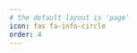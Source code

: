 ```yaml
---
# the default layout is 'page'
icon: fas fa-info-circle
order: 4
---
```


<!-- wwwwwww -->
<!-- <div style="display: flex; gap: 80px;">
    <div>
        <img src="/assets/img/portfolio/profile.jpg" style="width:200px; height:auto;">
    </div>
    <div>
        <h1> 신우빈 </h1>
        창신고등학교 졸업(2016.03 ~ 2019.02)
        <br>
        울산대학교 IT융합학부 재학(2019.03 ~ 2025.08) (4.35/4.5)
        <br>
        울산대학교 IT융합학부 학술 동아리 <a target="_blank" href="https://uou-unknown.com">UNKNOWN</a> (2022 ~ 2025)
        <br><br>
        차세대 보안리더 양성 프로그램 <b>Best of the Best 13th</b> 취약점분석 트랙 <b>TOP 10</b>
        <br><br>
        관심 분야 :
        <br>
        <b>Pwnable, Reversing, Windows OS Vulnerability Analysis</b>
    </div>
</div>

### ⚡ SKILLS
---
- Programming
    - C, C++, Python, Java
- Vulnerability Research
    - **Pwnable, Reversing, Web Hacking**
    - Debugger: `gdb(pwndbg)`, `WinDbg`
    - Disassembler: `IDA`, `Ghidra`
    - Fuzzer: `afl++`, `WinAFL`, `WTF(What The Fuzz)`, `kAFL`

### 🔧 Projects
---

<table frame=void class="project-table">
    <tr>
        <td>
            <li>COM/RPC 기반 Windows 서비스 취약점 분석</li>
        </td>
        <td>
            <button class="openPopupBtn" data-title="COM/RPC 기반 Windows 서비스 취약점 분석" data-content-id="securityProject1">🔎 자세히 보기</button>
        </td>
    </tr>
    <tr>
        <td style="font-size: 16px; border-left: none; border-top: none; border-bottom: none; border-right: none;">
            <li>공개된 1-day 취약점 상세 분석</li>
        </td>
        <td>
            <button class="openPopupBtn" data-title="공개된 1-day 취약점 상세 분석" data-content-id="securityProject2">🔎 자세히 보기</button>
        </td>
    </tr>
    <tr>
        <td style="font-size: 16px; border-left: none; border-top: none; border-bottom: none; border-right: none;">
            <li>울산대학교 웹 취약점 분석</li>
        </td>
        <td>
            <button class="openPopupBtn" data-title="울산대학교 웹 취약점 분석" data-content-id="securityProject3">🔎 자세히 보기</button>
        </td>
    </tr>
    <tr>
        <td style="font-size: 16px; border-left: none; border-top: none; border-bottom: none; border-right: none;">
            <li>바이너리 분석기 개발</li>
        </td>
        <td>
            <button class="openPopupBtn" data-title="바이너리 분석기 개발" data-content-id="securityProject4">🔎 자세히 보기</button>
        </td>
    </tr>
    <tr><td></td><td></td></tr>
    <tr>
        <td style="font-size: 16px; border-left: none; border-top: none; border-bottom: none; border-right: none;">
            <li>무선 센서 네트워크 시각화 프로그램 개발</li>
        </td>
        <td>
            <button class="openPopupBtn" data-title="무선 센서 네트워크 시각화 프로그램 개발" data-content-id="developProject1">🔎 자세히 보기</button>
        </td>
    </tr>
    <tr>
        <td style="font-size: 16px; border-left: none; border-top: none; border-bottom: none; border-right: none;">
            <li>JAVA 윈도우 프로그램 개발</li>
        </td>
        <td>
            <button class="openPopupBtn" data-title="JAVA 윈도우 프로그램 개발" data-content-id="developProject2">🔎 자세히 보기</button>
        </td>
    </tr>
    <tr>
        <td style="font-size: 16px; border-left: none; border-top: none; border-bottom: none; border-right: none;">
            <li>OpenCV 활용 프로그램 개발</li>
        </td>
        <td>
            <button class="openPopupBtn" data-title="OpenCV 활용 프로그램 개발" data-content-id="developProject3">🔎 자세히 보기</button>
        </td>
    </tr>
    <tr>
        <td style="font-size: 16px; border-left: none; border-top: none; border-bottom: none; border-right: none;">
            <li>TCP 서버/클라이언트 채팅 프로그램 개발</li>
        </td>
        <td>
            <button class="openPopupBtn" data-title="TCP 서버/클라이언트 채팅 프로그램 개발" data-content-id="developProject4">🔎 자세히 보기</button>
        </td>
    </tr>
</table>
<div id="popupOverlay" class="popupOverlay">
    <div class="popupContent">
        <span class="closePopupBtn">&times;</span>
        <h3 id="popupTitle">팝업 타이틀</h3>
        <p id="popupText">팝업 내용을 작성합니다.</p>
    </div>
</div>

### 📜 Vulnerability List
---

- <a target="_blank" href="https://msrc.microsoft.com/update-guide/vulnerability/CVE-2025-21374">CVE-2025-21374</a>: **Windows CSC Service Information Disclosure Vulnerability**

### 🏆 Prize
---
- 2025 차세대 보안리더 양성 프로그램 Best of the Best 13기 **<u>TOP 10</u>** - 과학기술정보통신부, 한국정보기술연구원(KITRI)
- 2024 울산 모의해킹 대회 **<u>장려상</u>** - 울산정보산업진흥원, 울산정보보호지원센터
- 2024 졸업작품 경진대회 **<u>우수상</u>** - 울산대학교 IT융합학부 (무선 네트워크 시각화 및 프로토콜 추가 구현)
- 2024 차세대 보안리더 양성 프로그램 화이트햇 스쿨 1기 **<u>TOP 20</u>** - 과학기술정보통신부, 한국정보기술연구원(KITRI)
- 2022~2023 울산대학교 **<u>학업성적우수상</u>** - 2023-2학기, 2023-1학기, 2022-2학기 (학점 4.5/4.5)
- 2022~2023 IT융합학부 프로그래밍 경진대회 **<u>수상</u>** - 2023-2학기(2등), 2023-1학기(3등), 2022-2학기(1등), 2022-1학기(1등)
- 2022 파이썬 자기주도학습 경진대회 **<u>장려상</u>** - 울산대학교 메이커스페이스

### 🪪 Licenses
---

- 2024 **정보처리기사** - 한국산업인력공단
    - 필기 합격 : 2024-03-13
    - 실기 합격 : 2024-06-18 -->

<!-------------------------------- COM/RPC 기반 Windows 서비스 취약점 분석 -------------------------------------------->
<!-- <div id="securityProject1" style="display:none;">
    <div style="text-align:center">
        <img class="popupImage" src="/assets/img/portfolio/security-project1.png">
    </div>
    <br>
    <table class="project-info">
        <tr>
            <th>주제</th>
            <th>개인/팀</th>
            <th>진행 기간</th>
            <th>기여도</th>
        </tr>
        <tr>
            <td>COM/RPC 기반 Windows 서비스 취약점 분석</td>
            <td>팀 프로젝트(6인)</td>
            <td>2024.09 ~ 2024.12</td>
            <td>33%</td>
        </tr>
    </table>
    <br>
    <div class="project-text">
        <h2>진행 목적</h2>
        <ul>
            <li>Windows에는 다양한 서비스가 높은 권한에서 동작하고 있으며, COM/RPC를 통해 낮은 권한에서 접근할 수 있도록 노출하고 있다.</li>
            <li>공격자는 COM/RPC를 통해 Windows 서비스에 악성 Payload를 전달함으로써, 임의 코드 실행 혹은 권한 상승을 노릴 수 있다.</li>
            <li>실제로 매달 Windows 취약점 중 15% 이상이 Windows 서비스에서 발생하고 있다.</li>
            <li>본 프로젝트는 Windows 서비스의 취약점을 탐지 및 제보하여 Windows 보안성 향상을 목표로 한다.</li>
        </ul>
        <h2>진행 내용</h2>
        <ul>
            <li> Windows 서비스에서 발생했던 1-day Case Study </li>
            <li> 서비스 분석 도구 개선 및 기능 추가 </li>
            <ul>
                <li> COM 분석 도구 - OleView.NET </li>
                <li> RPC 분석 도구 - RpcView </li>
            </ul>
            <li>새로운 도구 개발</li>
            <ul>
                <li> RPC 전용 Dumb Fuzzer - RpcFuzz </li>
                <li> 함수 접근성 파악 도구 - Callable Checker </li>
            </ul>
            <li> 취약점 탐지 </li>
            <ul>
                <li>서비스 정적 분석 및 동적 분석</li>
                <li>서비스 Fuzzing</li>
                <ul>
                    <li>WinAFL</li>
                    <li>What The Fuzz</li>
                    <li>kAFL</li>
                </ul>
            </ul>
        </ul>
        <h2>기여 내용</h2>
        <ul>
            <li>COM 분석 도구 - <a target="_blank" href="https://github.com/BoB13-MSRC-GS/oleviewdotnet">OleView.NET</a> 개선 및 기능 추가</li>
            <ul>
                <li>일부 COM Class들에 대해 Interface를 조회할 수 없는 문제를 해결</li>
                <ul>
                    <img src="/assets/img/portfolio/comrpc-1.png" class="project-text-img">
                </ul>
                <li>Microsoft에서 제공하는 심볼(.pdb)을 활용하여, 메소드 이름을 표시하도록 개선</li>
                <ul>
                    <img src="/assets/img/portfolio/comrpc-2.png" class="project-text-img">
                </ul>
                <li>특정 COM Interface로부터 도달할 수 있는 Interface들의 경로를 자동 분석 및 표시하도록 기능 추가</li>
                <ul>
                    <img src="/assets/img/portfolio/comrpc-3.png" class="project-text-img">
                </ul>
            </ul>
            <li>취약점 탐지</li>
            <ul>
                <li>IDA, WinDbg 등 다양한 도구들을 활용한 서비스 정적 분석 및 동적 분석</li>
                <li>kAFL을 이용한 서비스 대상 Fuzzing 및 Harness 작성</li>
                <li><b>총 15건의 취약점 제보 → 1건의 Patch 대기 중, 1건의 CVE 발급</b></li>
                <ul>
                    <li><a target="_blank" href="https://msrc.microsoft.com/update-guide/vulnerability/CVE-2025-21374">CVE-2025-21374</a></li>
                </ul>
            </ul>
        </ul>
        <h2>산출물</h2>
        <b>
        <ul>
            <li>취약점 제보</li>
            <ul>
                <li>38건의 취약점 탐지 및 MSRC 제보</li>
                <li>4건의 Patch 대기 중</li>
                <li>1건의 CVE 발급</li>
                <ul>
                    <li><a target="_blank" href="https://msrc.microsoft.com/update-guide/vulnerability/CVE-2025-21374">CVE-2025-21374</a></li>
                </ul>
            </ul>
            <li>오픈소스 기여</li>
            <ul>
                <li>개선 및 개발한 도구 전체를 Github에 오픈 소스로 공개</li>
                <li><a target="_blank" href="https://github.com/BoB13-MSRC-GS/RpcView">RpcView</a></li>
                <li><a target="_blank" href="https://github.com/BoB13-MSRC-GS/oleviewdotnet">OleView.NET</a></li>
                <li><a target="_blank" href="https://github.com/BoB13-MSRC-GS/RpcFuzz">RpcFuzz</a></li>
                <li><a target="_blank" href="https://github.com/BoB13-MSRC-GS/Callable-Checker">Callable Checker</a></li>
            </ul>
        </ul>
        </b>
    </div>
</div> -->

<!-------------------------------- 공개된 1-day 취약점 상세 분석 -------------------------------------------->
<!-- <div id="securityProject2" style="display:none;">
    <div style="text-align:center">
        <img class="popupImage" src="/assets/img/portfolio/security-project2.png">
    </div>
    <br>
    <table class="project-info">
        <tr>
            <th>주제</th>
            <th>개인/팀</th>
            <th>진행 기간</th>
            <th>기여도</th>
        </tr>
        <tr>
            <td>공개된 1-day 취약점 상세 분석</td>
            <td>팀 프로젝트(6인)</td>
            <td>2023.11 ~ 2024.12</td>
            <td>50%</td>
        </tr>
    </table>
    <br>
    <div class="project-text">
        <h2>진행 목적</h2>
        <ul>
            <li>본 프로젝트는 취약점 분석에 대한 경험을 쌓는 것을 목표로 한다.</li>
            <li>사람들이 널리 사용하는 상용 소프트웨어들에 대한 취약점 정보를 검색하고, 취약점을 재현해본다.</li>
            <li>취약점 재현 결과를 바탕으로 정적 분석 및 동적 분석을 실시하고, 분석 보고서를 작성한다.</li>
        </ul>
        <h2>진행 내용</h2>
        <ul>
            <li>취약점 탐색</li>
            <ul>
                <li>CVE 목록 중 정보가 일부 공개되어 있는 취약점을 각자 5개씩 탐색</li>
                <li>팀원 전원이 취약점 분석 경험이 많이 없으므로, 회의를 통해 재현이 쉬운 2개의 취약점 선택</li>
                <li><a target="_blank" href="https://www.cve.org/CVERecord?id=CVE-2023-38831">CVE-2023-38831(WinRAR)</a>, <a href="https://www.cve.org/CVERecord?id=CVE-2023-40031">CVE-2023-40031(Notepad++)</a> 취약점</li>
            </ul>
            <li>취약점 상세 분석</li>
            <ul>
                <li>공개된 정보를 바탕으로 취약점 상세 분석</li>
                <li>정적 분석 및 동적 분석, Binary Diffing(패치 확인), AddressSanitizer</li>
                <li>분석은 팀원이 각자 진행하되, 주간 회의를 통해 각자의 진행 상황을 공유</li>
            </ul>
            <li>상세 분석 내용 바탕으로 분석 보고서 작성</li>
        </ul>
        <h2>기여 내용</h2>
        <ul>
            <li>PM(Project Manager)으로써 프로젝트 진행 주도</li>
            <li>CVE-2023-38831 분석</li>
            <ul>
                <li>실질적인 취약점 분석 진행 및 방향 제시</li>
                <img src="/assets/img/portfolio/1day-1.png" class="project-text-img">
                <li>IDA와 x64dbg 활용한 정적 분석 및 동적 분석 수행</li>
            </ul>
            <li>CVE-2023-40031 분석</li>
            <ul>
                <li>실질적인 취약점 분석 진행 및 방향 제시</li>
                <img src="/assets/img/portfolio/1day-2.png" class="project-text-img">
                <li>Visual Studio Debugger 활용한 동적 분석 수행</li>
                <li>AddressSanitizer 활용하여 Crash 발생 지점 확인 및 원인 파악</li>
            </ul>
        </ul>
        <h2>산출물</h2>
        <b>
        <ul>
            <li> <a target="_blank" href="/assets/file/portfolio/CVE-2023-38831.pdf">CVE-2023-38831 분석 보고서</a> </li>
            <li> <a target="_blank" href="/assets/file/portfolio/CVE-2023-40031.pdf">CVE-2023-40031 분석 보고서</a> </li>
        </ul>
        </b>
    </div>
</div> -->

<!-------------------------------- 울산대학교 웹 취약점 분석 -------------------------------------------->
<!-- <div id="securityProject3" style="display:none;">
    <div style="text-align:center">
        <img class="popupImage" src="/assets/img/portfolio/security-project3.png">
    </div>
    <br>
    <table class="project-info">
        <tr>
            <th>주제</th>
            <th>개인/팀</th>
            <th>진행 기간</th>
            <th>기여도</th>
        </tr>
        <tr>
            <td>울산대학교 웹 취약점 분석</td>
            <td>팀 프로젝트(12인)</td>
            <td>2024.04 ~ 2024.05</td>
            <td>25%</td>
        </tr>
    </table>
    <br>
    <div class="project-text">
        <h2>진행 목적</h2>
        <ul>
            <li>본 프로젝트는 울산대학교 주요 웹 사이트에 대한 취약점 점검을 요청받아 수행하였으며, 안전한 사이트를 만드는 것을 목적으로 한다.</li>
        </ul>
        <h2>진행 내용</h2>
        <ul>
            <li>학교 주요 웹 사이트들에 대한 모의 해킹을 수행</li>
            <li>아래 항목 식별 및 분석 보고서 작성</li>
                <ul>
                    <li>정보 누출</li>
                    <li>XSS</li>
                    <li>불충분한 인증</li>
                    <li>취약한 패스워드 복구</li>
                    <li>불충분한 인가</li>
                    <li>세션 고정</li>
                    <li>자동화 공격</li>
                    <li>파일 업로드/다운로드</li>
                </ul>
        </ul>
        <h2>기여 내용</h2>
        <ul>
            <li>아래 항목들을 식별하여 분석에 기여(총 5건)</li>
            <ul>
                <li>자동화 공격 1건</li>
                <li>불충분한 인증 1건</li>
                <li>불충분한 인가 2건</li>
                <li>XSS 1건</li>
            </ul>
        </ul>
        <h2>산출물</h2>
        <b>
        <ul>
            <li>취약점 분석 보고서(비공개)</li>
            <img src="/assets/img/portfolio/uwins-1.png" class="project-text-img">
        </ul>
        </b>
    </div>
</div> -->

<!-------------------------------- 바이너리 분석기 개발 -------------------------------------------->
<!-- <div id="securityProject4" style="display:none;">
    <div style="text-align:center">
        <img class="popupImage" src="/assets/img/portfolio/security-project4.png">
    </div>
    <br>
    <table class="project-info">
        <tr>
            <th>주제</th>
            <th>개인/팀</th>
            <th>진행 기간</th>
            <th>기여도</th>
        </tr>
        <tr>
            <td>바이너리 분석기 개발</td>
            <td>개인 프로젝트</td>
            <td>2024.05 ~ 2024.06</td>
            <td>100%</td>
        </tr>
    </table>
    <br>
    <div class="project-text">
        <h2>진행 목적</h2>
        <ul>
            <li>본 프로젝트는 리눅스의 ELF 바이너리의 구조에 대한 이해를 목적으로 한다.</li>
            <li>리눅스 ELF 바이너리를 분석하여 각종 정보를 GUI 형태로 표시한다.</li>
        </ul>
        <h2>진행 내용</h2>
        <ul>
            <li>ELF 파일 헤더/프로그램 헤더/섹션 헤더 정보, 각종 보호 기법 적용 여부 출력</li>
            <img src="/assets/img/portfolio/binary-1.png" class="project-text-img">
            <li>동적 심볼, 심볼(함수, 변수) 목록 및 함수 Disassemble(pwntools 활용)</li>
            <img src="/assets/img/portfolio/binary-2.png" class="project-text-img">
            <li>PLT, GOT 정보 출력</li>
            <img src="/assets/img/portfolio/binary-3.png" class="project-text-img">
        </ul>
        <h2>기여 내용</h2>
        <ul>
            <li>상동</li>
        </ul>
        <h2>산출물</h2>
        <b>
        <ul>
            <li>파이썬 프로그램</li>
            <li><a target="_blank" href="https://github.com/UOU-UNKNOWN/Personal-Project/tree/main/kwakmu18/binary_analyzer">Github</a></li>
        </ul>
        </b>
    </div>
</div> -->

<!-------------------------------- 무선 센서 네트워크 시각화 프로그램 개발 -------------------------------------------->
<!-- <div id="developProject1" style="display:none;">
    <div style="text-align:center">
        <img class="popupImage" src="/assets/img/portfolio/develop-project1.png">
    </div>
    <br>
    <table class="project-info">
        <tr>
            <th>주제</th>
            <th>개인/팀</th>
            <th>진행 기간</th>
            <th>기여도</th>
        </tr>
        <tr>
            <td>무선 센서 네트워크 시각화 프로그램 개발</td>
            <td>팀 프로젝트(5인)</td>
            <td>2023.09 ~ 2024.04</td>
            <td>50%</td>
        </tr>
    </table>
    <br>
    <div class="project-text">
        <h2>진행 목적</h2>
        <ul>
            <li>본 프로젝트는 저전력 무선 네트워크 프로토콜의 추가 기능 구현과, 무선 네트워크 구성도 시각화를 수행하였다.</li>
            <li>무선 네트워크는 AP Node, Sensor Node, Router Node, Virtual-Sensor Node 간의 홉 네트워크로 구성된다.</li>
            <li>Sensor Node는 부착된 센서를 통해 공기 질을 측정하고, 그 데이터를 AP Node로 전송한다. 이때 데이터는 Router Node로 경유될 수 있다.</li>
        </ul>
        <h2>진행 내용</h2>
        <ul>
            <li>무선 네트워크 프로토콜의 추가 기능 구현</li>
            <ul>
                <li>자식 Node들을 ON/OFF하는 패킷을 전송할 수 있도록 기능 구현(AP Node)</li>
                <li>ON/OFF 패킷을 수신하였을 때 패킷 전송을 일시 중지하도록 하는 기능 구현(Sensor Node, Router Node, Virtual-Sensor Node)</li>
            </ul>
            <li>무선 네트워크 구성 결과 시각화 프로그램 개발</li>
            <ul>
                <li>Python의 tkinter, networkx, serial 모듈 등 활용</li>
                <li>AP Node와의 시리얼 통신(UART)을 통해 얻은 각종 네트워크 데이터들을 이용하여 네트워크 시각화</li>
                <li>네트워크 구성 결과를 그래프로 표현 (간선은 서로 연결되어 있음을 의미)</li>
                <img src="/assets/img/portfolio/visualize-1.png" class="project-text-img">
                <li>선택한 노드에 대한 정보와, 센서의 경우 최근 측정된 공기 데이터 표시(PRR은 패킷 수신률을 의미, 수신한 패킷/전체 패킷)</li>
                <img src="/assets/img/portfolio/visualize-2.png" class="project-text-img-borderonly">
                <li>Node에 대한 정보 입력 시 자동 컴파일/업로드</li><br>
                <img src="/assets/img/portfolio/visualize-3.png" class="project-text-img-borderonly">
                <li>선택한 Node에 대해 ON/OFF 버튼을 클릭하면, AP Node로 ON/OFF 여부 전송</li>
                <li>AI 프로그램과 연계하여, TCP 통신을 통해 자동 ON/OFF 여부 수신 및 AP Node로 ON/OFF 데이터 전송</li>
            </ul>
            <li>AI를 이용한 공기 질 예측 및 센서 ON/OFF 자동화</li>
            <ul>
                <li>시각화 프로그램으로부터 TCP 통신을 통해 공기 데이터를 수신하여, AI 모델 학습 및 차후 공기 질 예측</li>
                <li>예측 결과를 바탕으로 Node를 ON/OFF할지 결정하여 시각화 프로그램으로 여부 전달</li>
            </ul>
        </ul>
        <h2>기여 내용</h2>
        <ul>
            <li>무선 네트워크 프로토콜의 추가 기능 구현 전체</li>
            <li>무선 네트워크 구성 결과 시각화 프로그램 개발 전체</li>
        </ul>
        <h2>산출물</h2>
        <b>
        <ul>
            <li>네트워크 시각화 프로그램(Python)</li>
            <li>AI 프로그램(Python)</li>
        </ul>
        </b>
    </div>
</div> -->

<!-------------------------------- JAVA 윈도우 프로그램 개발 -------------------------------------------->
<!-- <div id="developProject2" style="display:none;">
    <div style="text-align:center">
        <img class="popupImage" src="/assets/img/portfolio/develop-project2.png">
    </div>
    <br>
    <table class="project-info">
        <tr>
            <th>주제</th>
            <th>개인/팀</th>
            <th>진행 기간</th>
            <th>기여도</th>
        </tr>
        <tr>
            <td>JAVA 윈도우 프로그램 개발</td>
            <td>개인 프로젝트</td>
            <td>2022.11 ~ 2024.12</td>
            <td>100%</td>
        </tr>
    </table>
    <br>
    <div class="project-text">
        <h2>진행 목적</h2>
        <ul>
            <li>본 프로젝트는 IT융합학부 수강 과목인 "객체지향프로그래밍"의 텀 프로젝트로써 수행하였다.</li>
            <li>JAVA 언어에 대한 이해와 GUI 프로그래밍에 익숙해지는 것을 목적으로 한다.</li>
        </ul>
        <h2>진행 내용</h2>
        <ul>
            <li>전략적 팀 전투 게임의 기물(이하 챔피언)들을 소개하는 프로그램 작성</li>
            <li>선택한 챔피언의 체력, 방어력, 공격력 등 기본 정보와 스킬에 대한 설명 출력</li>
            <img src="/assets/img/portfolio/java-1.png" class="project-text-img">
            <li>챔피언들을 우클릭하여 팀에 추가하고, 현재 팀의 시너지를 오른쪽 패널에서 출력</li>
            <img src="/assets/img/portfolio/java-2.png" class="project-text-img">
        </ul>
        <h2>기여 내용</h2>
        <ul>
            <li>상동</li>
        </ul>
        <h2>산출물</h2>
        <b>
        <ul>
            <li><a href="/assets/file/portfolio/java-project.zip">자바 프로그램</a></li>
        </ul>
        </b>
    </div>
</div> -->

<!-------------------------------- OpenCV 활용 프로그램 개발 -------------------------------------------->
<!-- <div id="developProject3" style="display:none;">
    <div style="text-align:center">
        <img class="popupImage" src="/assets/img/portfolio/develop-project3.png">
    </div>
    <br>
    <table class="project-info">
        <tr>
            <th>주제</th>
            <th>개인/팀</th>
            <th>진행 기간</th>
            <th>기여도</th>
        </tr>
        <tr>
            <td>OpenCV 활용 프로그램 개발</td>
            <td>개인 프로젝트</td>
            <td>2023.05</td>
            <td>100%</td>
        </tr>
    </table>
    <br>
    <div class="project-text">
        <h2>진행 목적</h2>
        <ul>
            <li>본 프로젝트는 IT융합학부 수강 과목인 "영상정보처리"의 텀 프로젝트로써 수행하였다.</li>
            <li>Python 언어에 대한 이해와 OpenCV를 활용한 개발에 익숙해지는 것을 목적으로 한다.</li>
        </ul>
        <h2>진행 내용</h2>
        <ul>
            <li>원하는 이미지를 로드하고, 1/2/3/4/5 키를 누른 후 임의 영역을 드래그하면 마스킹 적용</li>
            <img src="/assets/img/portfolio/opencv-1.png" class="project-text-img">
            <li>마스크 종류</li>
            <ul>
                <li>1: Blurring 2: Sharpening 3: Prewitt</li>
                <li>4: Sobel 5: Laplacian</li>
            </ul>
            <li>q 키를 눌러 종료하면 결과물을 이미지 파일로 저장</li>
        </ul>
        <h2>기여 내용</h2>
        <ul>
            <li>상동</li>
        </ul>
        <h2>산출물</h2>
        <ul>
            <li><a href="/assets/file/portfolio/opencv-project.py">파이썬 프로그램</a></li>
        </ul>
        <b>
        </b>
    </div>
</div> -->

<!-------------------------------- TCP 서버/클라이언트 채팅 프로그램 개발 -------------------------------------------->
<!-- <div id="developProject4" style="display:none;">
    <div style="text-align:center">
        <img class="popupImage" src="/assets/img/portfolio/develop-project4.png">
    </div>
    <br>
    <table class="project-info">
        <tr>
            <th>주제</th>
            <th>개인/팀</th>
            <th>진행 기간</th>
            <th>기여도</th>
        </tr>
        <tr>
            <td>TCP 서버/클라이언트 채팅 프로그램 개발</td>
            <td>팀 프로젝트(4인)</td>
            <td>2023.11 ~ 2023.12</td>
            <td>100%</td>
        </tr>
    </table>
    <br>
    <div class="project-text">
        <h2>진행 목적</h2>
        <ul>
            <li>본 프로젝트는 IT융합학부 수강 과목인 "네트워크프로그래밍"의 텀 프로젝트로써 수행하였다.</li>
            <li>C언어와 소켓 프로그래밍(WinSock), GUI 프로그래밍에 익숙해지는 것을 목적으로 한다.</li>
        </ul>
        <h2>진행 내용</h2>
        <ul>
            <li>소켓 통신을 활용한 멀티데이터 전송 프로그램 개발</li>
            <li>Application layer protocol 설계를 통한 각종 도형 전송 및 메시지 전송</li>
            <ul>
                <li>클라이언트는 서버에 접속하며, 클라이언트들은 서버를 통해 채팅</li>
                <li>연결 방식: IPv4/IPv6 TCP/UDP</li>
                <li>채팅 ID를 활용하여 클라이언트 구분</li>
                <li>서버는 넌블로킹 소켓을 사용하며, GUI로 클라이언트 관리 가능</li>
                <li>클라이언트 간 귓속말 기능, 파일 전송 기능</li>
                <li>사각형/원 그리기, 연필, 지우개 기능</li>
            </ul>
        </ul>
        <h2>기여 내용</h2>
        <ul>
            <li>위 프로그램 개발 전체</li>
        </ul>
        <h2>산출물</h2>
        <b>
            <li><a target="_blank" href="https://github.com/kwakmu18/network-programming">C++ 프로그램</a></li>
        </b>
    </div>
</div> -->

<!-- --------------------------------------------------------------------------------------------------------- -->
<!-- 
<style>
    .project-text-img {
        width:600px;
        height:auto;
        border: 1px solid black;
    }
    .project-text-img-borderonly {
        border: 1px solid black;
    }
    .project-table td, .project-table th {
        font-size: 16px;
        border-left: none;
        border-top: none;
        border-bottom: none;
        border-right: none;
    }

    .project-text h2 {
        background:rgb(202, 202, 202);
        align-items: center; /* 세로 중앙 정렬 */
        line-height: 35px;
        height: 35px; /* 높이 지정 (필수) */
    }

    .project-text li {
        font-size: 14px;
    }

    .project-info {
        display: flex;
        justify-content: center;
        margin: auto;
    }

    .project-info th {
        border: 1px solid black; /* 테두리 스타일 */
        padding: 8px; /* 내용과 테두리 간격 */
        text-align: center;
        background:rgb(202, 202, 202);
    }

    .project-info td {
        border: 1px solid black; /* 테두리 스타일 */
        padding: 8px; /* 내용과 테두리 간격 */
        text-align: center;
    }
    .site-header {
        z-index: 1000 !important;
    }
    .popupOverlay {
        position: fixed;
        top:0; left:0; right:0; bottom:0;
        background: rgba(0,0,0,0.5);
        display: none;
        align-items: center;
        justify-content: center;
        z-index: 9999 !important;
    }
    .popupContent {
        background: #fff;
        padding: 20px;
        border-radius: 6px;
        width: 80vw; /* 창 너비의 80% */
        height: 80vh; /* 창 높이의 80% */
        max-width: 800px; /* 최대 너비 */
        max-height: 800px; /* 최대 높이 */
        box-shadow: 0 4px 8px rgba(0,0,0,0.3);
        position: relative;
        overflow-y: auto; /* 내용이 넘칠 경우 수직 스크롤바 표시 */
        overflow-x: hidden; /* 가로 스크롤 방지 */
        z-index: 9999;
    }
    .popupImage {
        width:500px;
        height:auto;
    }
    .closePopupBtn {
        position: absolute;
        top: 10px;
        right: 15px;
        cursor: pointer;
        font-size: 24px;
    }
    .openPopupBtn {
        font-size: 14px; /* 글자 크기 */
        border-radius: 3px; /* 둥근 버튼 */
        cursor: pointer; /* 마우스 올릴 때 포인터 변경 */
        
    }
</style>

<script>

    const popupOverlay = document.getElementById('popupOverlay');
    const popupTitle = document.getElementById('popupTitle');
    const popupText = document.getElementById('popupText');
    const closePopupBtn = document.querySelector('.closePopupBtn');


    document.querySelectorAll('.openPopupBtn').forEach(btn => {
    btn.addEventListener('click', function(){
        const title = this.getAttribute('data-title');
        const contentId = this.getAttribute('data-content-id');
        const content = document.getElementById(contentId).innerHTML;
        
        popupTitle.textContent = title;
        popupText.innerHTML = content;
        
        popupOverlay.style.display = 'flex';
        document.body.style.overflow = 'hidden';
    });
    });

    closePopupBtn.addEventListener('click', function(){
    popupOverlay.style.display = 'none';
    document.body.style.overflow = 'auto';
    });

    popupOverlay.addEventListener('click', function(e){
    if(e.target === popupOverlay){
        popupOverlay.style.display = 'none';
        document.body.style.overflow = 'auto';
    }
    });
</script> -->
